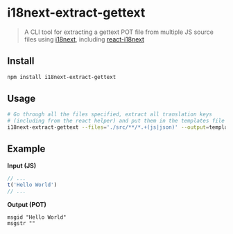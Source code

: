 # i18next-extract-gettext

> A CLI tool for extracting a gettext POT file from multiple JS source files using [i18next](http://i18next.com/), including [react-i18next](https://github.com/i18next/react-i18next)

## Install

```bash
npm install i18next-extract-gettext
```

## Usage

```bash
# Go through all the files specified, extract all translation keys 
# (including from the react helper) and put them in the templates file
i18next-extract-gettext --files='./src/**/*.+(js|json)' --output=templates.pot
```

## Example

**Input (JS)**

```js
// ...
t('Hello World')
// ...
```

**Output (POT)**

```
msgid "Hello World"
msgstr ""
```
